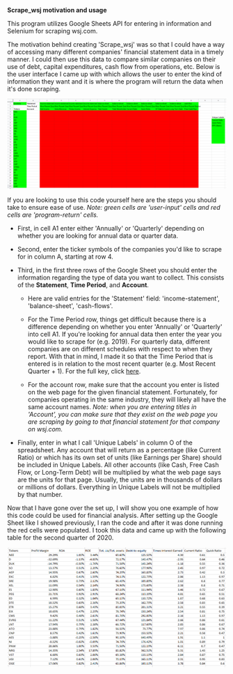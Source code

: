 **Scrape_wsj motivation and usage**

This program utilizes Google Sheets API for entering in information and Selenium for scraping wsj.com.

The motivation behind creating 'Scrape_wsj' was so that I could have a way of accessing many different companies' financial statement data in a timely manner. I could then use this data to compare similar companies on their use of debt, capital expenditures, cash flow from operations, etc. Below is the user interface I came up with which allows the user to enter the kind of information they want and it is where the program will return the data when it's done scraping.

![table 1](https://github.com/rossleavitt/stock_analysis/blob/main/images/wsj_img_1.PNG) 

If you are looking to use this code yourself here are the steps you should take to ensure ease of use. *Note: green cells are 'user-input' cells and red cells are 'program-return' cells.*

* First, in cell A1 enter either 'Annually' or 'Quarterly' depending on whether you are looking for annual data or quarter data. 

* Second, enter the ticker symbols of the companies you'd like to scrape for in column A, starting at row 4.

* Third, in the first three rows of the Google Sheet you should enter the information regarding the type of data you want to collect. This consists of the **Statement**, **Time Period**, and **Account**. 
  
  * Here are valid entries for the 'Statement' field: 'income-statement', 'balance-sheet', 'cash-flows'. 

  * For the Time Period row, things get difficult because there is a difference depending on whether you enter 'Annually' or 'Quarterly' into cell A1. If you're looking for annual data then enter the year you would like to scrape for (e.g. 2019). For quarterly data, different companies are on different schedules with respect to when they report. With that in mind, I made it so that the Time Period that is entered is in relation to the most recent quarter (e.g. Most Recent Quarter + 1). For the full key, click [here](supplementary_files/quarter_time_period.md). 

  * For the account row, make sure that the account you enter is listed on the web page for the given financial statement. Fortunately, for companies operating in the same industry, they will likely all have the same account names. *Note: when you are entering titles in 'Account', you can make sure that they exist on the web page you are scraping by going to that financial statement for that company on wsj.com.*
 
* Finally, enter in what I call 'Unique Labels' in column O of the spreadsheet. Any account that will return as a percentage (like Current Ratio) or which has its own set of units (like Earnings per Share) should be included in Unique Labels. All other accounts (like Cash, Free Cash Flow, or Long-Term Debt) will be multiplied by what the web page says are the units for that page. Usually, the units are in thousands of dollars or millions of dollars. Everything in Unique Labels will not be multiplied by that number.

Now that I have gone over the set up, I will show you one example of how this code could be used for financial analysis. After setting up the Google Sheet like I showed previously, I ran the code and after it was done running the red cells were populated. I took this data and came up with the following table for the second quarter of 2020. 

![wsj image 2](https://github.com/rossleavitt/stock_analysis/blob/main/images/wsj_img_2.PNG)
